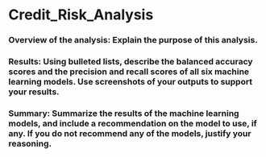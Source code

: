 # Credit_Risk_Analysis

### Overview of the analysis: Explain the purpose of this analysis.

### Results: Using bulleted lists, describe the balanced accuracy scores and the precision and recall scores of all six machine learning models. Use screenshots of your outputs to support your results.

### Summary: Summarize the results of the machine learning models, and include a recommendation on the model to use, if any. If you do not recommend any of the models, justify your reasoning.







